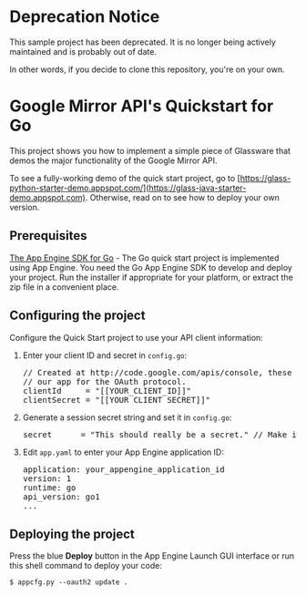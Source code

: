 # Deprecation Notice
This sample project has been deprecated. It is no longer being actively maintained and is probably out of date.

In other words, if you decide to clone this repository, you're on your own.

# Google Mirror API's Quickstart for Go

This project shows you how to implement a simple
piece of Glassware that demos the major functionality of the Google Mirror API.

To see a fully-working demo of the quick start project, go to
[https://glass-python-starter-demo.appspot.com/](https://glass-java-starter-demo.appspot.com).
Otherwise, read on to see how to deploy your own version.

## Prerequisites

[The App Engine SDK for Go](/appengine/downloads#Google_App_Engine_SDK_for_Go) -
The Go quick start project is implemented using App Engine. You need
the Go App Engine SDK to develop and deploy your project.
Run the installer if appropriate for your platform, or extract the zip file
in a convenient place.

## Configuring the project

Configure the Quick Start project to use your API client information:

<ol>
  <li>Enter your client ID and secret in <code>config.go</code>:
<pre class="prettyprint">// Created at http://code.google.com/apis/console, these identify
// our app for the OAuth protocol.
clientId     = "[[YOUR_CLIENT_ID]]"
clientSecret = "[[YOUR_CLIENT_SECRET]]"
</pre>
  </li>
  <li>Generate a session secret string and set it in <code>config.go</code>:
<pre class="prettyprint">secret      = "This should really be a secret." // Make it a random string
</pre>
  </li>
  <li>Edit <code>app.yaml</code> to enter your App Engine application ID:
<pre class="prettyprint">application: your_appengine_application_id
version: 1
runtime: go
api_version: go1
...</pre>
  </li>
</ol>

## Deploying the project

Press the blue <b>Deploy</b> button in the App Engine Launch GUI interface or run this shell
command to deploy your code:

    $ appcfg.py --oauth2 update .
